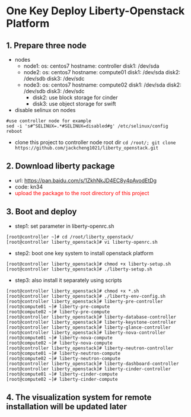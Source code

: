 # One Key Deploy Liberty-Openstack Platform

## 1. Prepare three node
- nodes
  - node1: os: centos7 hostname: controller disk1: /dev/sda
  - node2: os: centos7 hostname: compute01 disk1: /dev/sda disk2: /dev/sdb disk3: /dev/sdc
  - node3: os: centos7 hostname: compute02 disk1: /dev/sda disk2: /dev/sdb disk3: /dev/sdc
    - disk2: use block storage for cinder
    - disk3: use object storage for swift
- disable selinux on nodes
```
#use controller node for example
sed -i 's#^SELINUX=.*#SELINUX=disabled#g' /etc/selinux/config
reboot
```
- clone this project to controller node root dir `cd /root/; git clone https://github.com/jackcheng1021/liberty_openstack.git `

## 2. Download liberty package 
- url: https://pan.baidu.com/s/1ZkhNkJD4EC8y4pAvodEtDg 
- code: kn34 
- <font color='red'>upload the package to the root directory of this project</font>

## 3. Boot and deploy
- step1: set parameter in liberty-openrc.sh
```
[root@controller ~]# cd /root/liberty_openstack/
[root@controller liberty_openstack]# vi liberty-openrc.sh
```
- step2: boot one key system to install openstack platform
```
[root@controller liberty_openstack]# chmod +x liberty-setup.sh
[root@controller liberty_openstack]# ./liberty-setup.sh
```
- step3: also install it separately using scripts
```
[root@controller liberty_openstack]# chmod +x *.sh
[root@controller liberty_openstack]# ./liberty-env-config.sh
[root@controller liberty_openstack]# liberty-pre-controller
[root@compute01 ~]# liberty-pre-compute
[root@compute02 ~]# liberty-pre-compute
[root@controller liberty_openstack]# liberty-database-controller
[root@controller liberty_openstack]# liberty-keystone-controller
[root@controller liberty_openstack]# liberty-glance-controller
[root@controller liberty_openstack]# liberty-nova-controller
[root@compute01 ~]# liberty-nova-compute
[root@compute02 ~]# liberty-nova-compute
[root@controller liberty_openstack]# liberty-neutron-controller
[root@compute01 ~]# liberty-neutron-compute
[root@compute02 ~]# liberty-neutron-compute
[root@controller liberty_openstack]# liberty-dashboard-controller
[root@controller liberty_openstack]# liberty-cinder-controller
[root@compute01 ~]# liberty-cinder-compute
[root@compute02 ~]# liberty-cinder-compute
```

## 4. The visualization system for remote installation will be updated later
